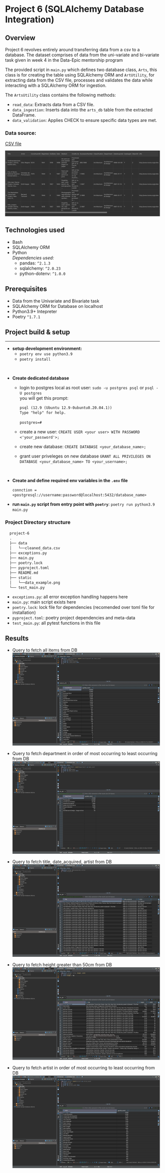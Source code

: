 # Project 6 (SQLAlchemy Database Integration)

## Overview
Project 6 revolves entirely around transferring data from a csv to a database. The dataset comprises of data from the uni-variate and bi-variate task given in week 4 in the Data-Epic mentorship program

The provided script in `main.py` which defines two database class, `Arts`, this class is for creating the table using SQLAlchemy ORM and `ArtUtility`, for extracting data from the CSV file, processes and validates the data while interacting with a SQLAlchemy ORM for ingestion. 

The `ArtsUtility` class contains the following methods:

- `read_data`: Extracts data from a CSV file.
- `data_ingestion`: Inserts data into the `arts_db` table from the extracted DataFrame.
- `data_validation`: Applies CHECK to ensure specific data types are met.


### Data source:
[CSV file](data/cleaned_data.csv)

![google sheets data sample](./static/data_example.png)

## Technologies used
- Bash
- SQLAlchemy ORM
- Python  <br>
  *Dependencies used:*
  - pandas: `^2.1.3`
  - sqlalchemy: `^2.0.23`
  - python-dotenv: `^1.0.0`


## Prerequisites
- Data from the Univariate and Bivariate task
- SQLAlchemy ORM for Database on localhost 
- Python3.9+ Intepreter
- Poetry `^1.7.1`

## Project build & setup 
___
- **setup development environment:** 
  - `poetry env use python3.9` 
  - `poetry install` 
<br>

- **Create dedicated database**

  - login to postgres local as root user: `sudo -u postgres psql` or `psql -U postgres` <br>  you will get this prompt: 

             
        psql (12.9 (Ubuntu 12.9-0ubuntu0.20.04.1))
        Type "help" for help.

        postgres=#
        
  - create a new user: `CREATE USER <your user> WITH PASSWORD <'your_password'>;`

  - create new database: `CREATE DATABASE <your_database_name>;`

  - grant user priveleges on new database `GRANT ALL PRIVILEGES ON DATABASE <your_database_name> TO <your_username>;`

<br>

- **Create and define required env variables in the `.env` file**
  
      connction = <postgresql://username:password@localhost:5432/database_name>

- **run `main.py` script from entry point with `poetry`**: `poetry run python3.9 main.py` 

### Project Directory structure
      project-6
      .
      ├── data
      │   └──cleaned_data.csv
      ├── exceptions.py
      ├── main.py
      ├── poetry.lock
      ├── pyproject.toml
      ├── README.md
      ├── static
      │   └──data_example.png
      └── test_main.py

- `exceptions.py`: all error exception handling happens here
- `main.py`: main script exists here
- `poetry.lock`: lock file for dependencies (recomended over toml file for installation)
- `pyproject.toml`: poetry project dependencies and meta-data
- `test_main.py`: all pytest functions in this file

## Results
- Query to fetch all items from DB
![Query to fetch all items from DB](static/query5.png)

- Query to fetch department in order of most occurring to least occurring from DB
![Query to fetch department in order of most occurring to least occurring from DB](static/query4.png)

- Query to fetch title, date_acquired, artist from DB
![Query to fetch title, date_acquired, artist from DB](static/query3.png)

- Query to fetch height greater than 50cm from DB
![Query to fetch height greater than 50cm from DB](static/query2.png)

- Query to fetch artist in order of most occurring to least occurring from DB
![Query to fetch artist in order of most occurring to least occurring from DB](static/query1.png)
<!-- ### for dev purpose only **⚠️**
- BBeaver console sample 
![BBeaver Table created](./static/dbeaver-dev.png) -->